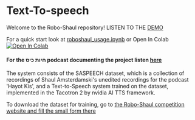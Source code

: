 # Text-To-speech
Welcome to the Robo-Shaul repository!
LISTEN TO THE [DEMO](https://maxmelichov.github.io/)

For a quick start look at [roboshaul_usage.ipynb](https://github.com/maxmelichov/Text-To-speech/blob/main/Tacotron_Synthesis_Notebook_contest_notebook.ipynb) or Open In Colab <a target="_blank" href="https://colab.research.google.com/drive/1heUHKqCUwXGX_NRZUeN5J9UdB9UVV32m#scrollTo=IbrwoO0A1D0b"><img src="https://colab.research.google.com/assets/colab-badge.svg" alt="Open In Colab"/></a>

#### For the חיות כיס podcast documenting the project listen [here](https://open.spotify.com/episode/7eM8KcpUGMxOk6X5WQYdh5?si=3xf0TNzwRTSHaCo8jIozOg)

The system consists of the SASPEECH dataset, which is a collection of recordings of Shaul Amsterdamski's unedited recordings for the podcast 'Hayot Kis', and a Text-to-Speech system trained on the dataset, implemented in the Tacotron 2 by nvidia AI TTS framework.

To download the dataset for training, go to [the Robo-Shaul competition website and fill the small form there](https://story.kan.org.il/robo_shaul/c/bb084921/?cardId=bb084921)


